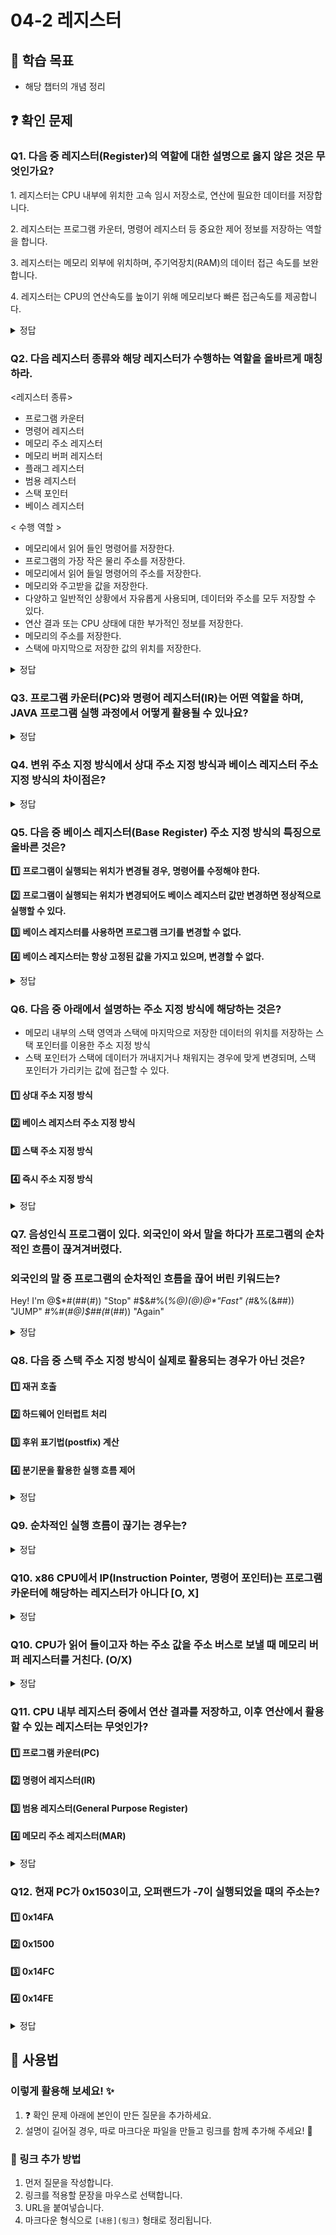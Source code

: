# 04-2 레지스터

## 📌 학습 목표
- 해당 챕터의 개념 정리

## ❓ 확인 문제
### Q1. 다음 중 레지스터(Register)의 역할에 대한 설명으로 옳지 않은 것은 무엇인가요?

1️. 레지스터는 CPU 내부에 위치한 고속 임시 저장소로, 연산에 필요한 데이터를 저장합니다.

2️. 레지스터는 프로그램 카운터, 명령어 레지스터 등 중요한 제어 정보를 저장하는 역할을 합니다.

3️. 레지스터는 메모리 외부에 위치하며, 주기억장치(RAM)의 데이터 접근 속도를 보완합니다.

4️. 레지스터는 CPU의 연산속도를 높이기 위해 메모리보다 빠른 접근속도를 제공합니다.

<details>
<summary>정답</summary>

- **3️. 레지스터는 메모리 외부에 위치하며, 주기억장치(RAM)의 데이터 접근 속도를 보완합니다. X**   
  - 레지스터는 CPU 내부에 존재하며, 주기억장치(RAM)와는 구분됩니다.
  - RAM은 CPU 외부의 보조 기억장치로, 속도가 레지스터에 비해 느립니다.

**[해설]**

- **1. 레지스터는 CPU 내부에 위치한 고속 임시 저장소로, 연산에 필요한 데이터를 저장합니다.**   
  - 연산 중 필요한 데이터를 **임시로 저장**해 빠른 접근과 연산을 가능하게 합니다.

- **2. 레지스터는 프로그램 카운터, 명령어 레지스터 등 중요한 제어 정보를 저장하는 역할을 합니다.**   
  - 프로그램 카운터, 명령어 레지스터 등은 CPU 제어에 필수적인 정보를 보관합니다
  
- **4. 레지스터는 CPU의 연산속도를 높이기 위해 메모리보다 빠른 접근속도를 제공합니다.**  ❌ 
  - 메모리보다 빠른 접근속도로 연산 효율성을 극대화합니다.
---

</details>


### Q2. 다음 레지스터 종류와 해당 레지스터가 수행하는 역할을 올바르게 매칭하라.

<레지스터 종류>

- 프로그램 카운터
- 명령어 레지스터
- 메모리 주소 레지스터
- 메모리 버퍼 레지스터
- 플래그 레지스터
- 범용 레지스터
- 스택 포인터
- 베이스 레지스터


< 수행 역할 >

- 메모리에서 읽어 들인 명령어를 저장한다.
- 프로그램의 가장 작은 물리 주소를 저장한다.
- 메모리에서 읽어 들일 명령어의 주소를 저장한다.
- 메모리와 주고받을 값을 저장한다.
- 다양하고 일반적인 상황에서 자유롭게 사용되며, 데이터와 주소를 모두 저장할 수 있다.
- 연산 결과 또는 CPU 상태에 대한 부가적인 정보를 저장한다.
- 메모리의 주소를 저장한다.
- 스택에 마지막으로 저장한 값의 위치를 저장한다. 

<details>
<summary>정답</summary>

| 연산 코드 유형 | 수행 역할 |
|--------------|--------------------------|
| **1. 프로그램 카운터** | 메모리에서 읽어 들일 명령어의 주소를 저장한다. |
| **2. 명령어 레지스터** | 메모리에서 읽어 들인 명령어를 저장한다. |
| **3. 메모리 주소 레지스터** | 메모리의 주소를 저장한다. |
| **4. 메모리 버퍼 레지스터** | 메모리와 주고받을 값을 저장한다. |
| **5. 플래그 레지스터** | 연산 결과 또는 CPU 상태에 대한 부가적인 정보를 저장한다. |
| **6. 범용 레지스터** | 다양하고 일반적인 상황에서 자유롭게 사용되며, 데이터와 주소를 모두 저장할 수 있다. |
| **7. 스택 포인터** | 스택에 마지막으로 저장한 값의 위치를 저장한다. |
| **8. 베이스 레지스터** | 프로그램의 가장 작은 물리 주소를 저장한다. (06-1장 참고) |


---

</details>

### Q3. 프로그램 카운터(PC)와 명령어 레지스터(IR)는 어떤 역할을 하며, JAVA 프로그램 실행 과정에서 어떻게 활용될 수 있나요?

<details>
<summary>정답</summary>

- IR(명령어 레지스터): 현재 실행 중인 명령어 자체를 저장합니다.
- PC(프로그램 카운터): CPU가 실행할 다음 명령어의 메모리 주소를 저장합니다.
- IR : 오류가 발생한 명령어를 저장
```java
public class Main {
    public static void main(String[] args) {
        String text = null;
        text.length(); // NullPointerException 발생!
    }
}
```
- PC : 다음 명령어의 메모리 주소를 저장장
```java
public class PCExample {
    public static void main(String[] args) {
        int a = 10;  //다음 명령어 주소를 저장
        int b = 20;  // 다음 실행할 코드의 메모리 주소 저장
        int sum = add(a, b); // PC가 add() 메서드의 첫 줄 주소를 저장
        System.out.println("Result: " + sum); // add() 실행 후, PC가 이 줄의 주소를 저장
    }

    public static int add(int x, int y) {
        return x + y;  // 메서드가 끝난 후 돌아올 주소를 저장
    }
}


```
- Java에서의 활용: JVM은 바이트코드를 실행할 때 PC 레지스터를 사용하여 실행 흐름을 관리합니다. Java 예외 발생 시, Stack Trace를 통해 실행 위치를 추적 가능합니다.

</details>

### Q4. 변위 주소 지정 방식에서 상대 주소 지정 방식과 베이스 레지스터 주소 지정 방식의 차이점은?

<details>
<summary>정답</summary>

#### **베이스 레지스터 주소 지정 방식**
- 특정 **베이스 레지스터**를 기준으로, **오프셋**(기준에서 상대적인 주소)을 더해 **실제 메모리 주소를 결정하는 방식**입니다.  
- 주로 **운영체제의 메모리 보호 및 다중 프로세스 환경**에서 유용하며, 프로그램이 메모리 내에서 **유연하게 실행**될 수 있도록 합니다.  

#### **상대 주소 지정 방식**
- 현재 실행 중인 **프로그램 카운터의 값**에 **오프셋을 더한 메모리 주소**를 계산하는 방식입니다.  
- **조건문이나 반복문**에서 실행 흐름을 조정할 때 많이 사용됩니다.  

---

#### 베이스 주소 지정 방식이 적합한 경우
- **운영체제**가 각 프로세스에 **독립적인 메모리를 할당**해야 할 때  
- **동적 메모리 할당이 필요**한 프로그램 (예: 가상 메모리, 멀티 프로세스 환경 등)

#### **상대 주소 지정 방식이 적합한 경우**
- 반복문 실행 중 **특정 조건에서 빠져나올 때**
- 명령문, 조건문을 명령어를 활용해 **코드 실행 흐름을 제어**할 때  

---

### **결론**
> - 베이스 주소 지정 방식은 **운영체제의 메모리 관리**에 유용  
> - 상대 주소 지정 방식은 **실행 흐름을 제어**하는 데 적합 

</details>

### Q5. 다음 중 베이스 레지스터(Base Register) 주소 지정 방식의 특징으로 올바른 것은?

**1️⃣** **프로그램이 실행되는 위치가 변경될 경우, 명령어를 수정해야 한다.**

**2️⃣** **프로그램이 실행되는 위치가 변경되어도 베이스 레지스터 값만 변경하면 정상적으로 실행할 수 있다.**

**3️⃣** **베이스 레지스터를 사용하면 프로그램 크기를 변경할 수 없다.**

**4️⃣** **베이스 레지스터는 항상 고정된 값을 가지고 있으며, 변경할 수 없다.**

<details>
<summary>정답</summary>

**2️⃣** **프로그램이 실행되는 위치가 변경되어도 베이스 레지스터 값만 변경하면 정상적으로 실행할 수 있다.**

**[해설]**

**베이스 레지스터(Base Register) 주소 지정 방식**
- 명령어 안에 있는 오퍼랜드와 베이스 레지스터의 값을 더하여 유효 주소를 얻는 방법
- 핵심은 프로그램을 실행할 때 물리적 위치가 바뀌더라도 그에 해당하는 베이스 레지스터의 값만 변경하면 정상적으로 실행이 가능함!

**1️⃣** **프로그램이 실행되는 위치가 변경될 경우, 명령어를 수정해야 한다.**<br>
-> 베이스 레지스터 주소 지정 방식에서는 명령어 자체를 수정할 필요가 없으며, 프로그램이 실행되는 위치가 변경되면 **베이스 레지스터**의 값을 수정해야 한다.

**3️⃣** **베이스 레지스터를 사용하면 프로그램 크기를 변경할 수 없다.**<br>
-> 베이스 레지스터 방식은 메모리 내에서 프로그램이 이동될 수 있도록 설계된 방식이지만,
프로그램 크기 변경과는 직접적인 관계가 없음.

**4️⃣** **베이스 레지스터는 항상 고정된 값을 가지고 있으며, 변경할 수 없다.**<br>
-> 베이스 레지스터는 운영체제가 프로그램을 실행할 때마다 값이 바뀐다.<br>
-> ex) 프로그램 1000번지 로드 --> 베이스 레지스터 값 = 1000<br>
프로그램 2000번지 로드 --> 베이스 레지스터 값 = 2000


---

</details>

### Q6. 다음 중 아래에서 설명하는 주소 지정 방식에 해당하는 것은?
- 메모리 내부의 스택 영역과 스택에 마지막으로 저장한 데이터의 위치를 저장하는 스택 포인터를 이용한 주소 지정 방식
- 스택 포인터가 스택에 데이터가 꺼내지거나 채워지는 경우에 맞게 변경되며, 스택 포인터가 가리키는 값에 접근할 수 있다.

#### 1️⃣ 상대 주소 지정 방식
#### 2️⃣ 베이스 레지스터 주소 지정 방식
#### 3️⃣ 스택 주소 지정 방식
#### 4️⃣ 즉시 주소 지정 방식

<details>
<summary>정답</summary>

#### 3️⃣ 스택 주소 지정 방식

- 상대 주소 지정 방식 : 오퍼랜드와 프로그램 카운더의 값을 더하여 유효 주소를 얻는 방식
- 베이스 레지스터 주소 시정 방식 : 오퍼랜드와 베이스 레지스터의 값을 더하여 유효 주소를 얻는 방식
- 즉시 주소 지정 방식 : 연산에 사용할 데이터를 오퍼랜드 필드에 직접 명시하는 방식

---

</details>

### Q7. 음성인식 프로그램이 있다. 외국인이 와서 말을 하다가 프로그램의 순차적인 흐름이 끊겨겨버렸다.
### 외국인의 말 중 프로그램의 순차적인 흐름을 끊어 버린 키워드는?


 Hey! I'm @$*#(##(#))  "Stop"  #$&#%(*%@)$(@)@*$"Fast"
 (#*&%(&##))  "JUMP" #%#(*#@)$##(*#(##)) "Again"

<details>

<summary>정답</summary>

- #### 2️⃣ JUMP 
  - 점프 뒤에 숫자가 있다면 프로그램은 그 숫자에 해당하는 메모리 주소로 점프한다. 
  그 외의 순차적인 흐름을 끊는 명령어로는 CONDITIONAL JUMP,CALL,RET 등이 있다.

  
---

</details>

### Q8. 다음 중 스택 주소 지정 방식이 실제로 활용되는 경우가 아닌 것은?

#### 1️⃣ 재귀 호출
#### 2️⃣ 하드웨어 인터럽트 처리
#### 3️⃣ 후위 표기법(postfix) 계산
#### 4️⃣ 분기문을 활용한 실행 흐름 제어

<details>
<summary>정답</summary>

<h4>4️⃣ 분기문을 활용한 실행 흐름 제어</h4>

- 분기문을 활용한 실행 흐름 제어는 특정 라인의 코드로 이동해야 함
- 이 때, 프로그램 카운터와 오프셋 값(오퍼랜드)을 더해 유효 주소를 구하는 상대 주소 지정 방식이 활용되므로 4번이 정답

---
*나머지 선지의 실행 흐름 대강 살펴보기*

1️⃣ 재귀 호출
	- 함수 내부에서 자기 자신을 호출할 때마다 스택에 담기
	- 탈출 조건에 도달하면 처리 완료 후, 하나의 호출씩 거슬러 올라감
		- 이 때, 조건에 따라 파라미터를 바꿔가면서 호출하는 경우 다시 자기 자신을 호출하고 스택에 담을 수 있음
	- 제일 처음 호출된 함수에 도달하면 종료

2️⃣ 하드웨어 인터럽트 처리
	- 입출력장치에서 인터럽트 요청 신호를 보냄
	- CPU가 인터럽트를 받아들일 수 있는 상황 혹은 무시할 수 없는 인터럽트 요청 신호가 발생하면 지금까지 작업을 백업
		- 이 때 프로그램 카운터에 있는 값을 스택에 저장
	- 인터럽트 서비스 루틴을 실행
	- 실행 완료 후, 스택에 있는 값을 다시 프로그램 카운터로 가져가 기존 작업 진행

3️⃣ 후위 표기법(postfix) 계산
	- 식을 읽어 가며 피연산자는 스택에
	- 연산자를 만나면 두 개의 피연산자를 꺼냄
	- 연산이 끝나면 연산 결과를 다시 스택에
	- 식 끝까지 읽은 뒤, 하나의 값이 스택에 남아있다면 연산 완료
		- 꺼내서 활용하면 됨

</details>

### Q9. 순차적인 실행 흐름이 끊기는 경우는?

<details>
<summary>정답</summary>

<h4>특정 메모리 주소로 실행 흐름을 이동하는 명령어가 실행될 때, 인터럽트가 발생했을 때</h4>

- 일반적으로 프로그램 카운터는 꾸준히 증가하기 때문에 프로그램 실행 흐름은 순차적임.
- 그러나 실행 흐름 이동 명령어 실행 혹은 인터럽트 발생 시에는 프로그램 카운터에 특정한 메모리 주소가 전달되기 때문에 순차적인 실행 흐름이 끊긴다.
	- 프로그램 카운터에 특정한 메모리 주소가 전달될 때, 전달받은 값을 그냥 덮어쓰면 기존에 진행 중이던 작업으로 돌아갈 수 없기 때문에 스택에 원래 담겨있던 값을 저장한다.

</details>

### Q10. x86 CPU에서 IP(Instruction Pointer, 명령어 포인터)는 프로그램 카운터에 해당하는 레지스터가 아니다 \[O, X]

<details>
<summary>정답</summary>

<h4>X</h4>

- CPU 레지스터는 사실 어떤 회사에 의해 상용화 되느냐에 따라 이름과 구조가 달라질 수 있다. ARM CPU와 x86 CPU는 각각 특성에 맞는 레지스터를 보유하고 있으며 x86 CPU의 경우, 16bit, 32bit, 64bit의 워크를 지원하는 CPU 마다 같은 기능을 하는 레지스터의 이름이 각기 다르다
- x86 CPU의 IP는 프로그램 카운터 역할을 하고 있으며 16bit에서는 IP, 32bit에서는 EIP, 64bit에서는 RIP라는 이름을 사용한다

- [참고_교재에 첨부되어 있는 링크](https://github.com/kangtegong/self-learning-cs/blob/main/registers/registers.md#%EB%8C%80%ED%91%9C%EC%A0%81%EC%9D%B8-arm-%EB%A0%88%EC%A7%80%EC%8A%A4%ED%84%B0)
	- 여기 가면 각각의 상용 CPU의 레지스터 구조에 관한 설명이 실려있음

</details>

### Q10. CPU가 읽어 들이고자 하는 주소 값을 주소 버스로 보낼 때 메모리 버퍼 레지스터를 거친다. (O/X)


<details>
<summary>정답</summary>

- X : CPU가 읽어 들이고자 하는 주소 값을 주소 버스로 보낼때는 메모리 주소 레지스터를 거친다.
- 메모리 버퍼 레지스터 : CPU가 주소 버스로 내보낼 값이 메모리 주소 레지스터를 거친다면, 데이터 버스로 주고 받을 값은 메모리 버퍼 레지스터를 거친다.

</details>

### Q11. CPU 내부 레지스터 중에서 연산 결과를 저장하고, 이후 연산에서 활용할 수 있는 레지스터는 무엇인가?
#### 1️⃣ 프로그램 카운터(PC)
#### 2️⃣ 명령어 레지스터(IR)
#### 3️⃣ 범용 레지스터(General Purpose Register)
#### 4️⃣ 메모리 주소 레지스터(MAR)

<details>
<summary>정답</summary>

#### 3️⃣ 범용 레지스터(General Purpose Register)


- 범용 레지스터(GPR, General Purpose Register)는 특정한 목적 없이 다양한 연산을 수행할 때 임시 데이터 저장에 사용됨.
- 예를 들어, ALU에서 수행한 연산 결과를 저장하고, 이후 연산에서 다시 사용할 수 있음.
- 반면, PC(프로그램 카운터)는 다음 실행할 명령어의 주소 저장.
- IR(명령어 레지스터)는 현재 실행 중인 명령어 저장.
- MAR(메모리 주소 레지스터)는 메모리에서 읽거나 쓸 데이터의 주소 저장.

</details>

### Q12. 현재 PC가 0x1503이고, 오퍼랜드가 -7이 실행되었을 때의 주소는? 

#### 1️⃣ 0x14FA
#### 2️⃣ 0x1500
#### 3️⃣ 0x14FC
#### 4️⃣ 0x14FE

<details>
<summary>정답</summary>

#### 3️⃣ : 0x14FC (0x1503 - 7 = 0x14FC)
- 상대 주소 지정 방식(Relative Addressing Mode)은 오퍼랜드와 프로그램 카운터의 값을 더하여 유효 주소를 얻는 방식(EA = PC + A)
- PC가 자동으로 참조되고 명령어에 전체 주소를 포함할 필요가 없어 주소 비트를 절약할 수 있음
- 지역성 개념을 활용하여 대부분 기억 장치의 참조들이 현재 실행되고 있는 명령어에 인접한 부분 참조

---

</details>

## 📝 사용법  
### 이렇게 활용해 보세요! ✨  
1. ❓ 확인 문제 아래에 본인이 만든 질문을 추가하세요.  
2. 설명이 길어질 경우, 따로 마크다운 파일을 만들고 링크를 함께 추가해 주세요! 🔗  

### 🔗 링크 추가 방법  
1. 먼저 질문을 작성합니다.  
2. 링크를 적용할 문장을 마우스로 선택합니다.  
3. URL을 붙여넣습니다.  
4. 마크다운 형식으로 `[내용](링크)` 형태로 정리됩니다.  
